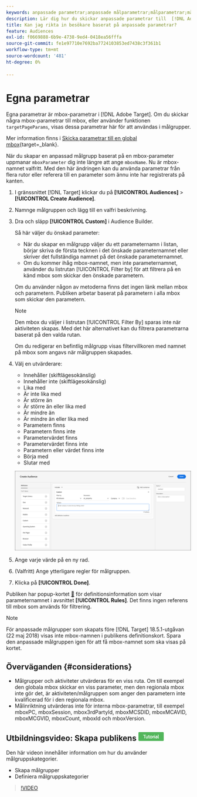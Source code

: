 ```yaml
---
keywords: anpassade parametrar;anpassade målparametrar;målparametrar;målparametrar;målparametrar för mbox
description: Lär dig hur du skickar anpassade parametrar till  [!DNL Adobe Target] för användning i målgrupper.
title: Kan jag rikta in besökare baserat på anpassade parametrar?
feature: Audiences
exl-id: f0669888-6b9e-4738-9ed4-0418ea56fffa
source-git-commit: fe1e97710e7692ba7724103853ed7438c3f361b1
workflow-type: tm+mt
source-wordcount: '481'
ht-degree: 0%

---
```


# Egna parametrar

Egna parametrar är mbox-parametrar i [!DNL Adobe Target]. Om du skickar några mbox-parametrar till mbox, eller använder funktionen `targetPageParams`, visas dessa parametrar här för att användas i målgrupper.

Mer information finns i [Skicka parametrar till en global mbox](https://experienceleague.adobe.com/docs/target-dev/developer/client-side/global-mbox/pass-parameters-to-global-mbox.html?lang=sv-SE){target=_blank}.

När du skapar en anpassad målgrupp baserat på en mbox-parameter uppmanar `mboxParameter` dig inte längre att ange `mboxName`. Nu är mbox-namnet valfritt. Med den här ändringen kan du använda parametrar från flera rutor eller referera till en parameter som ännu inte har registrerats på kanten.

1. I gränssnittet [!DNL Target] klickar du på **[!UICONTROL Audiences]** > **[!UICONTROL Create Audience]**.
1. Namnge målgruppen och lägg till en valfri beskrivning.
1. Dra och släpp **[!UICONTROL Custom]** i Audience Builder.

   Så här väljer du önskad parameter:

   * När du skapar en målgrupp väljer du ett parameternamn i listan, börjar skriva de första tecknen i det önskade parameternamnet eller skriver det fullständiga namnet på det önskade parameternamnet.
   * Om du kommer ihåg mbox-namnet, men inte parameternamnet, använder du listrutan [!UICONTROL Filter by] för att filtrera på en känd mbox som skickar den önskade parametern.

   Om du använder någon av metoderna finns det ingen länk mellan mbox och parametern. Publiken arbetar baserat på parametern i alla mbox som skickar den parametern.

   >[!NOTE]
   >
   >Den mbox du väljer i listrutan [!UICONTROL Filter By] sparas inte när aktiviteten skapas. Med det här alternativet kan du filtrera parametrarna baserat på den valda rutan.

   Om du redigerar en befintlig målgrupp visas filtervillkoren med namnet på mbox som angavs när målgruppen skapades.

1. Välj en utvärderare:

   * Innehåller (skiftlägesokänslig)
   * Innehåller inte (skiftlägesokänslig)
   * Lika med
   * Är inte lika med
   * Är större än
   * Är större än eller lika med
   * Är mindre än
   * Är mindre än eller lika med
   * Parametern finns
   * Parametern finns inte
   * Parametervärdet finns
   * Parametervärdet finns inte
   * Parametern eller värdet finns inte
   * Börja med
   * Slutar med

   ![Anpassad parametermålgrupp](assets/custom.png)

1. Ange varje värde på en ny rad.
1. (Valfritt) Ange ytterligare regler för målgruppen.
1. Klicka på **[!UICONTROL Done]**.

Publiken har popup-kortet [&#128279;](/help/main/c-target/c-audiences/audiences.md#section_11B9C4A777E14D36BA1E925021945780) för definitionsinformation som visar parameternamnet i avsnittet **[!UICONTROL Rules]**. Det finns ingen referens till mbox som används för filtrering.

>[!NOTE]
>
>För anpassade målgrupper som skapats före [!DNL Target] 18.5.1-utgåvan (22 maj 2018) visas inte mbox-namnen i publikens definitionskort. Spara den anpassade målgruppen igen för att få mbox-namnet som ska visas på kortet.

## Överväganden {#considerations}

* Målgrupper och aktiviteter utvärderas för en viss ruta. Om till exempel den globala mbox skickar en viss parameter, men den regionala mbox inte gör det, är aktiviteten/målgruppen som anger den parametern inte kvalificerad för i den regionala mbox.
* Målinriktning utvärderas inte för interna mbox-parametrar, till exempel mboxPC, mboxSession, mbox3rdPartyId, mboxMCSDID, mboxMCAVID, mboxMCGVID, mboxCount, mboxId och mboxVersion.

## Utbildningsvideo: Skapa publikens ![självstudiemärke](/help/main/assets/tutorial.png)

Den här videon innehåller information om hur du använder målgruppskategorier.

* Skapa målgrupper
* Definiera målgruppskategorier

>[!VIDEO](https://video.tv.adobe.com/v/17392)
